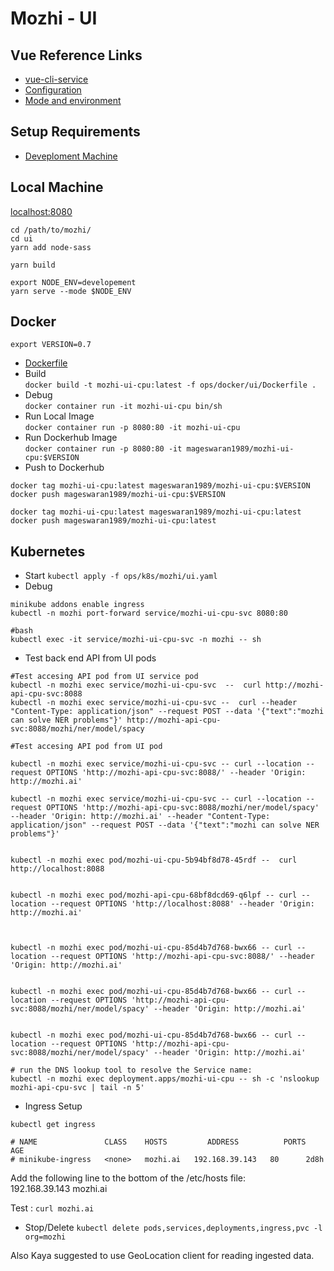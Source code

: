 # Mozhi - UI

## Vue Reference Links
- [vue-cli-service](https://cli.vuejs.org/guide/cli-service.html#using-the-binary)
- [Configuration](https://cli.vuejs.org/config/)
- [Mode and environment](https://cli.vuejs.org/guide/mode-and-env.html)

## Setup Requirements
- [Deveploment Machine](dev_machine.md)

## Local Machine

[localhost:8080](localhost:8080)

```
cd /path/to/mozhi/
cd ui
yarn add node-sass

yarn build

export NODE_ENV=developement
yarn serve --mode $NODE_ENV
```

## Docker 

`
export VERSION=0.7
`

- [Dockerfile](../../../ops/docker/ui/Dockerfile)
- Build  
`
docker build -t mozhi-ui-cpu:latest -f ops/docker/ui/Dockerfile .
`
- Debug  
`
docker container run -it mozhi-ui-cpu bin/sh
`  
- Run Local Image  
`
docker container run -p 8080:80 -it mozhi-ui-cpu
`
- Run Dockerhub Image  
`
docker container run -p 8080:80 -it mageswaran1989/mozhi-ui-cpu:$VERSION
`
- Push to Dockerhub
```
docker tag mozhi-ui-cpu:latest mageswaran1989/mozhi-ui-cpu:$VERSION   
docker push mageswaran1989/mozhi-ui-cpu:$VERSION

docker tag mozhi-ui-cpu:latest mageswaran1989/mozhi-ui-cpu:latest
docker push mageswaran1989/mozhi-ui-cpu:latest
```

## Kubernetes

- Start
`
kubectl apply -f ops/k8s/mozhi/ui.yaml
`
- Debug
```
minikube addons enable ingress
kubectl -n mozhi port-forward service/mozhi-ui-cpu-svc 8080:80

#bash
kubectl exec -it service/mozhi-ui-cpu-svc -n mozhi -- sh
```

- Test back end API from UI pods
```
#Test accesing API pod from UI service pod  
kubectl -n mozhi exec service/mozhi-ui-cpu-svc  --  curl http://mozhi-api-cpu-svc:8088
kubectl -n mozhi exec service/mozhi-ui-cpu-svc --  curl --header "Content-Type: application/json" --request POST --data '{"text":"mozhi can solve NER problems"}' http://mozhi-api-cpu-svc:8088/mozhi/ner/model/spacy
  
#Test accesing API pod from UI pod  

kubectl -n mozhi exec service/mozhi-ui-cpu-svc -- curl --location --request OPTIONS 'http://mozhi-api-cpu-svc:8088/' --header 'Origin: http://mozhi.ai'

kubectl -n mozhi exec service/mozhi-ui-cpu-svc -- curl --location --request OPTIONS 'http://mozhi-api-cpu-svc:8088/mozhi/ner/model/spacy' --header 'Origin: http://mozhi.ai' --header "Content-Type: application/json" --request POST --data '{"text":"mozhi can solve NER problems"}'


kubectl -n mozhi exec pod/mozhi-ui-cpu-5b94bf8d78-45rdf --  curl http://localhost:8088


kubectl -n mozhi exec pod/mozhi-api-cpu-68bf8dcd69-q6lpf -- curl --location --request OPTIONS 'http://localhost:8088' --header 'Origin: http://mozhi.ai'



kubectl -n mozhi exec pod/mozhi-ui-cpu-85d4b7d768-bwx66 -- curl --location --request OPTIONS 'http://mozhi-api-cpu-svc:8088/' --header 'Origin: http://mozhi.ai'


kubectl -n mozhi exec pod/mozhi-ui-cpu-85d4b7d768-bwx66 -- curl --location --request OPTIONS 'http://mozhi-api-cpu-svc:8088/mozhi/ner/model/spacy' --header 'Origin: http://mozhi.ai'


kubectl -n mozhi exec pod/mozhi-ui-cpu-85d4b7d768-bwx66 -- curl --location --request OPTIONS 'http://mozhi-api-cpu-svc:8088/mozhi/ner/model/spacy' --header 'Origin: http://mozhi.ai'

# run the DNS lookup tool to resolve the Service name:
kubectl -n mozhi exec deployment.apps/mozhi-ui-cpu -- sh -c 'nslookup mozhi-api-cpu-svc | tail -n 5'
```

- Ingress Setup
```
kubectl get ingress

# NAME               CLASS    HOSTS         ADDRESS          PORTS   AGE
# minikube-ingress   <none>   mozhi.ai   192.168.39.143   80      2d8h
```
Add the following line to the bottom of the /etc/hosts file:    
    192.168.39.143 mozhi.ai

Test : `curl mozhi.ai`

- Stop/Delete
`
kubectl delete pods,services,deployments,ingress,pvc -l org=mozhi
`  


Also Kaya suggested to use GeoLocation client for reading ingested data. 
